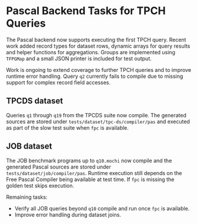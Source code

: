 # Pascal Backend Tasks for TPCH Queries

The Pascal backend now supports executing the first TPCH query. Recent work
added record types for dataset rows, dynamic arrays for query results and
helper functions for aggregations. Groups are implemented using `TFPGMap` and
a small JSON printer is included for test output.

Work is ongoing to extend coverage to further TPCH queries and to improve
runtime error handling. Query `q2` currently fails to compile due to missing
support for complex record field accesses.

## TPCDS dataset

Queries `q1` through `q19` from the TPCDS suite now compile. The generated
sources are stored under `tests/dataset/tpc-ds/compiler/pas` and executed as
part of the slow test suite when `fpc` is available.

## JOB dataset

The JOB benchmark programs up to `q10.mochi` now compile and the generated
Pascal sources are stored under `tests/dataset/job/compiler/pas`. Runtime
execution still depends on the Free Pascal Compiler being available at test
time. If `fpc` is missing the golden test skips execution.

Remaining tasks:

* Verify all JOB queries beyond `q10` compile and run once `fpc` is
  available.
* Improve error handling during dataset joins.
